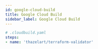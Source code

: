 ```yaml
---
id: google-cloud-build
title: Google Cloud Build
sidebar_label: Google Cloud Build
---
```


```yaml
# .cloudbuild.yaml
steps:
- name: 'thazelart/terraform-validator'
```
